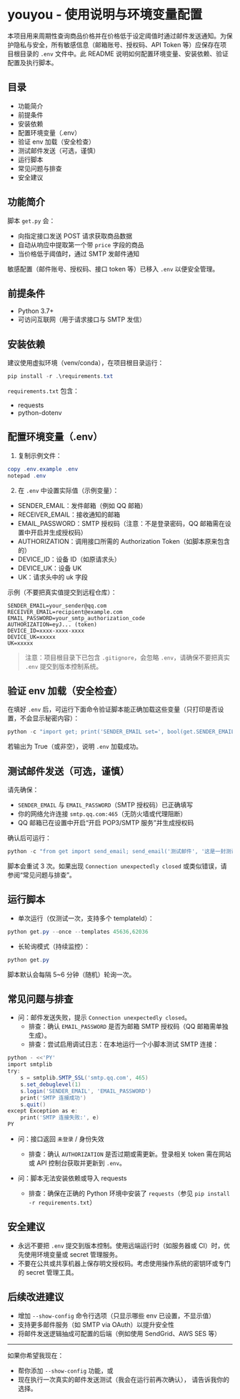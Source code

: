 # youyou - 使用说明与环境变量配置

本项目用来周期性查询商品价格并在价格低于设定阈值时通过邮件发送通知。为保护隐私与安全，所有敏感信息（邮箱账号、授权码、API Token 等）应保存在项目根目录的 `.env` 文件中。此 README 说明如何配置环境变量、安装依赖、验证配置及执行脚本。

## 目录
- 功能简介
- 前提条件
- 安装依赖
- 配置环境变量（.env）
- 验证 env 加载（安全检查）
- 测试邮件发送（可选，谨慎）
- 运行脚本
- 常见问题与排查
- 安全建议

## 功能简介
脚本 `get.py` 会：
- 向指定接口发送 POST 请求获取商品数据
- 自动从响应中提取第一个带 `price` 字段的商品
- 当价格低于阈值时，通过 SMTP 发邮件通知

敏感配置（邮件账号、授权码、接口 token 等）已移入 `.env` 以便安全管理。

## 前提条件
- Python 3.7+
- 可访问互联网（用于请求接口与 SMTP 发信）

## 安装依赖
建议使用虚拟环境（venv/conda），在项目根目录运行：

```powershell
pip install -r .\requirements.txt
```

`requirements.txt` 包含：
- requests
- python-dotenv

## 配置环境变量（.env）
1. 复制示例文件：

```powershell
copy .env.example .env
notepad .env
```

2. 在 `.env` 中设置实际值（示例变量）：

- SENDER_EMAIL：发件邮箱（例如 QQ 邮箱）
- RECEIVER_EMAIL：接收通知的邮箱
- EMAIL_PASSWORD：SMTP 授权码（注意：不是登录密码，QQ 邮箱需在设置中开启并生成授权码）
- AUTHORIZATION：调用接口所需的 Authorization Token（如脚本原来包含的）
- DEVICE_ID：设备 ID（如原请求头）
- DEVICE_UK：设备 UK
- UK：请求头中的 uk 字段

示例（不要把真实值提交到远程仓库）：

```
SENDER_EMAIL=your_sender@qq.com
RECEIVER_EMAIL=recipient@example.com
EMAIL_PASSWORD=your_smtp_authorization_code
AUTHORIZATION=eyJ... (token)
DEVICE_ID=xxxx-xxxx-xxxx
DEVICE_UK=xxxxx
UK=xxxxx
```

> 注意：项目根目录下已包含 `.gitignore`，会忽略 `.env`，请确保不要把真实 `.env` 提交到版本控制系统。

## 验证 env 加载（安全检查）
在填好 `.env` 后，可运行下面命令验证脚本能正确加载这些变量（只打印是否设置，不会显示秘密内容）：

```powershell
python -c "import get; print('SENDER_EMAIL set=', bool(get.SENDER_EMAIL)); print('EMAIL_PASSWORD set=', bool(get.EMAIL_PASSWORD)); print('AUTHORIZATION set=', bool(get.AUTHORIZATION))"
```

若输出为 True（或非空），说明 `.env` 加载成功。

## 测试邮件发送（可选，谨慎）
请先确保：
- `SENDER_EMAIL` 与 `EMAIL_PASSWORD`（SMTP 授权码）已正确填写
- 你的网络允许连接 `smtp.qq.com:465`（无防火墙或代理阻断）
- QQ 邮箱已在设置中开启“开启 POP3/SMTP 服务”并生成授权码

确认后可运行：

```powershell
python -c "from get import send_email; send_email('测试邮件', '这是一封测试邮件。')"
```

脚本会重试 3 次。如果出现 `Connection unexpectedly closed` 或类似错误，请参阅“常见问题与排查”。

## 运行脚本
- 单次运行（仅测试一次，支持多个 templateId）：

```powershell
python get.py --once --templates 45636,62036
```

- 长轮询模式（持续监控）：

```powershell
python get.py
```

脚本默认会每隔 5~6 分钟（随机）轮询一次。

## 常见问题与排查
- 问：邮件发送失败，提示 `Connection unexpectedly closed`。
  - 排查：确认 `EMAIL_PASSWORD` 是否为邮箱 SMTP 授权码（QQ 邮箱需单独生成）。
  - 排查：尝试启用调试日志：在本地运行一个小脚本测试 SMTP 连接：

```powershell
python - <<'PY'
import smtplib
try:
    s = smtplib.SMTP_SSL('smtp.qq.com', 465)
    s.set_debuglevel(1)
    s.login('SENDER_EMAIL', 'EMAIL_PASSWORD')
    print('SMTP 连接成功')
    s.quit()
except Exception as e:
    print('SMTP 连接失败:', e)
PY
```

- 问：接口返回 `未登录` / 身份失效
  - 排查：确认 `AUTHORIZATION` 是否过期或需更新。登录相关 token 需在网站或 API 控制台获取并更新到 `.env`。

- 问：脚本无法安装依赖或导入 requests
  - 排查：确保在正确的 Python 环境中安装了 `requests`（参见 `pip install -r requirements.txt`）

## 安全建议
- 永远不要把 `.env` 提交到版本控制。使用远端运行时（如服务器或 CI）时，优先使用环境变量或 secret 管理服务。
- 不要在公共或共享机器上保存明文授权码。考虑使用操作系统的密钥环或专门的 secret 管理工具。

## 后续改进建议
- 增加 `--show-config` 命令行选项（只显示哪些 env 已设置，不显示值）
- 支持更多邮件服务（如 SMTP via OAuth）以提升安全性
- 将邮件发送逻辑抽成可配置的后端（例如使用 SendGrid、AWS SES 等）

---
如果你希望我现在：
- 帮你添加 `--show-config` 功能，或
- 现在执行一次真实的邮件发送测试（我会在运行前再次确认），
请告诉我你的选择。
